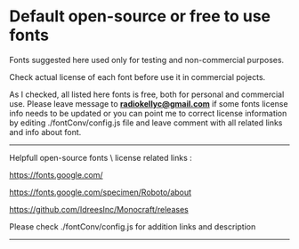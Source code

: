 # Default open-source or free to use fonts

Fonts suggested here used only for testing and non-commercial purposes.

Check actual license of each font before use it in commercial pojects. 

As I checked, all listed here fonts is free, both for personal and commercial use. Please leave message to <b>radiokellyc@gmail.com</b> if some fonts license info needs to be updated
or you can point me to correct license information by editing ./fontConv/config.js file and leave comment with all related links and info about font.


------------------------


Helpfull open-source fonts \ license related links :

https://fonts.google.com/

https://fonts.google.com/specimen/Roboto/about

https://github.com/IdreesInc/Monocraft/releases


Please check ./fontConv/config.js for addition links and description 


------------------------